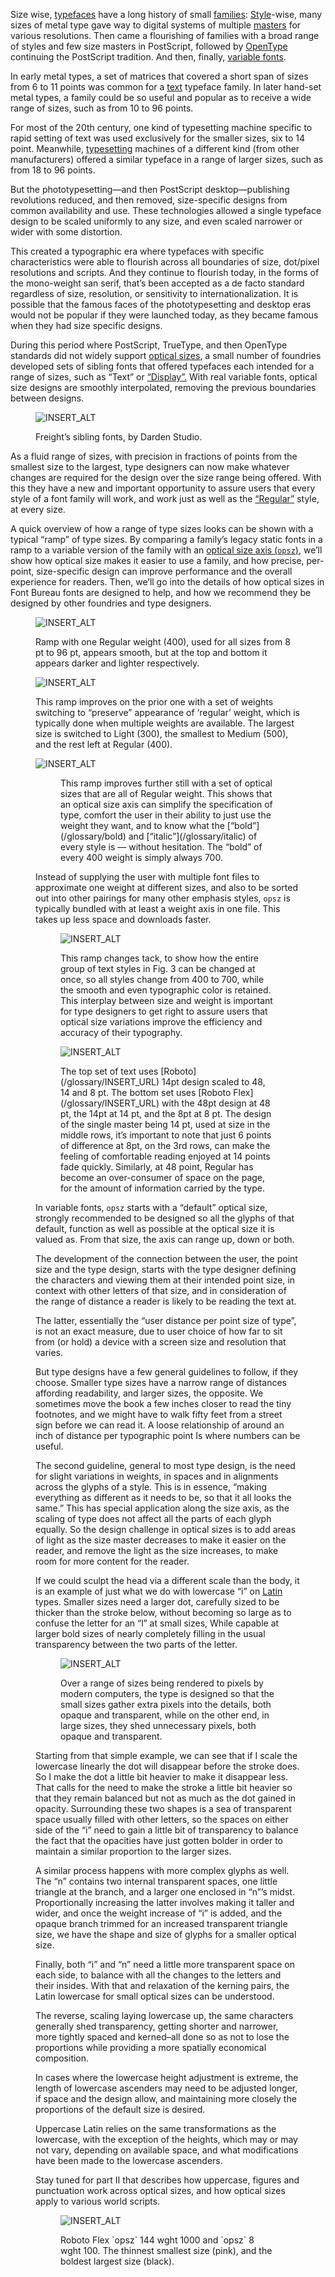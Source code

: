 
Size wise, [typefaces](/glossary/typeface) have a long history of small [families](/glossary/family_or_type_family_or_font_family): [Style](/glossary/style)-wise, many sizes of metal type gave way to digital systems of multiple [masters](/glossary/masters) for various resolutions. Then came a flourishing of families with a broad range of styles and few size masters in PostScript, followed by [OpenType](/glossary/opentype) continuing the PostScript tradition. And then, finally, [variable fonts](/glossary/variable_fonts).

In early metal types, a set of matrices that covered a short span of sizes from 6 to 11 points was common for a [text](/glossary/text_copy) typeface family. In later hand-set metal types, a family could be so useful and popular as to receive a wide range of sizes, such as from 10 to 96 points.

For most of the 20th century, one kind of typesetting machine specific to rapid setting of text was used exclusively for the smaller sizes, six to 14 point. Meanwhile, [typesetting](/glossary/typesetting) machines of a different kind (from other manufacturers) offered a similar typeface in a range of larger sizes, such as from 18 to 96 points.

But the phototypesetting—and then PostScript desktop—publishing revolutions reduced, and then removed, size-specific designs from common availability and use. These technologies allowed a single typeface design to be scaled uniformly to any size, and even scaled narrower or wider with some distortion.

This created a typographic era where typefaces with specific characteristics were able to flourish across all boundaries of size, dot/pixel resolutions and scripts. And they continue to flourish today, in the forms of the mono-weight san serif, that’s been accepted as a de facto standard regardless of size, resolution, or sensitivity to internationalization. It is possible that the famous faces of the phototypesetting and desktop eras would not be popular if they were launched today, as they became famous when they had size specific designs.

During this period where PostScript, TrueType, and then OpenType standards did not widely support [optical sizes](/glossary/optical_sizes), a small number of foundries developed sets of sibling fonts that offered typefaces each intended for a range of sizes, such as “Text” or [“Display”.](/glossary/display) With real variable fonts, optical size designs are smoothly interpolated, removing the previous boundaries between designs.

<figure>

![INSERT_ALT](images/size_1.png)
<figcaption>Freight’s sibling fonts, by Darden Studio.</figcaption>

</figure>

As a fluid range of sizes, with precision in fractions of points from the smallest size to the largest, type designers can now make whatever changes are required for the design over the size range being offered. With this they have a new and important opportunity to assure users that every style of a font family will work, and work just as well as the [“Regular”](/glossary/regular_upright) style, at every size.

A quick overview of how a range of type sizes looks can be shown with a typical “ramp” of type sizes. By comparing a family’s legacy static fonts in a ramp to a variable version of the family with an [optical size axis (`opsz`)](/glossary/optical_size_axis), we’ll show how optical size makes it easier to use a family, and how precise, per-point, size-specific design can improve performance and the overall experience for readers. Then, we’ll go into the details of how optical sizes in Font Bureau fonts are designed to help, and how we recommend they be designed by other foundries and type designers.

<figure>

![INSERT_ALT](images/size_2.png)
<figcaption>Ramp with one Regular weight (400), used for all sizes from 8 pt to 96 pt, appears smooth, but at the top and bottom it appears darker and lighter respectively.</figcaption>

</figure>

<figure>

![INSERT_ALT](images/size_3.png)
<figcaption>This ramp improves on the prior one with a set of weights switching to “preserve” appearance of ‘regular’ weight, which is typically done when multiple weights are available. The largest size is switched to Light (300), the smallest to Medium (500), and the rest left at Regular (400).</figcaption>

</figure>

<figure>

![INSERT_ALT](images/size_4.png)
<figure>This ramp improves further still with a set of optical sizes that are all of Regular weight. This shows that an optical size axis can simplify the specification of type, comfort the user in their ability to just use the weight they want, and to know what the [“bold”](/glossary/bold) and [“italic”](/glossary/italic) of every style is — without hesitation. The “bold” of every 400 weight is simply always 700.</figcaption>

</figure>

Instead of supplying the user with multiple font files to approximate one weight at different sizes, and also to be sorted out into other pairings for many other emphasis styles, `opsz` is typically bundled with at least a weight axis in one file. This takes up less space and downloads faster.

<figure>

![INSERT_ALT](images/size_5.png)
<figcaption>This ramp changes tack, to show how the entire group of text styles in Fig. 3 can be changed at once, so all styles change from 400 to 700, while the smooth and even typographic color is retained. This interplay between size and weight is important for type designers to get right to assure users that optical size variations improve the efficiency and accuracy of their typography.</figcaption>

</figure>

<figure>

![INSERT_ALT](images/size_6.png)
<figcaption>The top set of text uses [Roboto](/glossary/INSERT_URL) 14pt design scaled to 48, 14 and 8 pt. The bottom set uses [Roboto Flex](/glossary/INSERT_URL) with the 48pt design at 48 pt, the 14pt at 14 pt, and the 8pt at 8 pt. The design of the single master being 14 pt, used at size in the middle rows, it’s important to note that just 6 points of difference at 8pt, on the 3rd rows, can make the feeling of comfortable reading enjoyed at 14 points fade quickly. Similarly, at 48 point, Regular has become an over-consumer of space on the page, for the amount of information carried by the type.</figcaption>

</figure>

In variable fonts, `opsz` starts with a “default” optical size, strongly recommended to be designed so all the glyphs of that default, function as well as possible at the optical size it is valued as. From that size, the axis can range up, down or both.

The development of the connection between the user, the point size and the type design, starts with the type designer defining the characters and viewing them at their intended point size, in context with other letters of that size, and in consideration of the range of distance a reader is likely to be reading the text at.

The latter, essentially the “user distance per point size of type”, is not an exact measure, due to user choice of how far to sit from (or hold) a device with a screen size and resolution that varies.

But type designs have a few general guidelines to follow, if they choose. Smaller type sizes have a narrow range of distances affording readability, and larger sizes, the opposite. We sometimes move the book a few inches closer to read the tiny footnotes, and we might have to walk fifty feet from a street sign before we can read it. A loose relationship of around an inch of distance per typographic point Is where numbers can be useful.

The second guideline, general to most type design, is the need for slight variations in weights, in spaces and in alignments across the glyphs of a style. This is in essence, “making everything as different as it needs to be, so that it all looks the same.” This has special application along the size axis, as the scaling of type does not affect all the parts of each glyph equally. So the design challenge in optical sizes is to add areas of light as the size master decreases to make it easier on the reader, and remove the light as the size increases, to make room for more content for the reader.

If we could sculpt the head via a different scale than the body, it is an example of just what we do with lowercase “i” on [Latin](/glossary/latin) types. Smaller sizes need a larger dot, carefully sized to be thicker than the stroke below, without becoming so large as to confuse the letter for an “l” at small  sizes, While capable at larger bold sizes of nearly completely filling in the usual transparency between the two parts of the letter.

<figure>

![INSERT_ALT](images/size_7.png)
<figcaption>Over a range of sizes being rendered to pixels by modern computers, the type is designed so that the small sizes gather extra pixels into the details, both opaque and transparent, while on the other end, in large sizes, they shed unnecessary pixels, both opaque and transparent.</figcaption>

</figure>

Starting from that simple example, we can see that if I scale the lowercase linearly the dot will disappear before the stroke does. So I make the dot a little bit heavier to make it disappear less. That calls for the need to make the stroke a little bit heavier so that they remain balanced but not as much as the dot gained in opacity. Surrounding these two shapes is a sea of transparent space usually filled with other letters, so the spaces on either side of the “i” need to gain a little bit of transparency to balance the fact that the opacities have just gotten bolder in order to maintain a similar proportion to the larger sizes.

A similar process happens with more complex glyphs as well. The “n” contains two internal transparent spaces, one little triangle at the branch, and a larger one enclosed in “n”’s midst. Proportionally increasing the latter involves making it taller and wider, and once the weight increase of “i” is added, and the opaque branch trimmed for an increased transparent triangle size, we have the shape and size of glyphs for a smaller optical size.

Finally, both “i” and “n” need a little more transparent space on each side, to balance with all the changes to the letters and their insides. With that and relaxation of the kerning pairs, the Latin lowercase for small optical sizes can be understood.

The reverse, scaling laying lowercase up, the same characters generally shed transparency, getting shorter and narrower, more tightly spaced and kerned–all done so as not to lose the proportions while providing a more spatially economical composition.

In cases where the lowercase height adjustment is extreme, the length of lowercase ascenders may need to be adjusted longer, if space and the design allow, and maintaining more closely the proportions of the default size is desired.

Uppercase Latin relies on the same transformations as the lowercase, with the exception of the heights, which may or may not vary, depending on available space, and what modifications have been made to the lowercase ascenders.

Stay tuned for part II that describes how uppercase, figures and punctuation work across optical sizes, and how optical sizes apply to various world scripts.

<figure>

![INSERT_ALT](images/size_8.png)
<figcaption>Roboto Flex `opsz` 144 wght 1000 and `opsz` 8 wght 100. The thinnest smallest size (pink), and the boldest largest size (black).</figcaption>

</figure>
